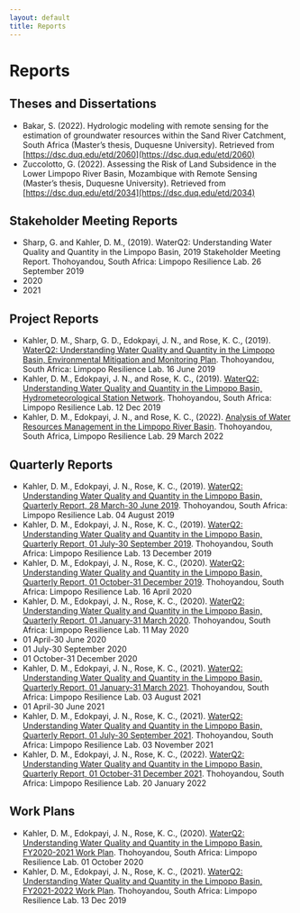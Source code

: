 ```yaml
---
layout: default
title: Reports
---
```

# Reports  

## Theses and Dissertations  
 - Bakar, S. (2022). Hydrologic modeling with remote sensing for the estimation of groundwater resources within the Sand River Catchment, South Africa (Master’s thesis, Duquesne University). Retrieved from [https://dsc.duq.edu/etd/2060](https://dsc.duq.edu/etd/2060)  
 - Zuccolotto, G. (2022). Assessing the Risk of Land Subsidence in the Lower Limpopo River Basin, Mozambique with Remote Sensing (Master’s thesis, Duquesne University). Retrieved from [https://dsc.duq.edu/etd/2034](https://dsc.duq.edu/etd/2034)  

## Stakeholder Meeting Reports  
 - Sharp, G. and Kahler, D. M., (2019). WaterQ2: Understanding Water Quality and Quantity in the
Limpopo Basin, 2019 Stakeholder Meeting Report. Thohoyandou, South Africa: Limpopo Resilience Lab.  26 September 2019  
 - 2020  
 - 2021  

## Project Reports  
 - Kahler, D. M., Sharp, G. D., Edokpayi, J. N., and Rose, K. C., (2019). [WaterQ2: Understanding Water
Quality and Quantity in the Limpopo Basin, Environmental Mitigation and Monitoring Plan](https://pdf.usaid.gov/pdf_docs/PA00TRM9.pdf).
Thohoyandou, South Africa: Limpopo Resilience Lab.  16 June 2019  
- Kahler, D. M., Edokpayi, J. N., and Rose, K. C., (2019). [WaterQ2: Understanding Water Quality and
Quantity in the Limpopo Basin, Hydrometeorological Station Network](https://pdf.usaid.gov/pdf_docs/PA00X9ZT.pdf). Thohoyandou, South Africa:
Limpopo Resilience Lab.  12 Dec 2019  
- Kahler, D. M., Edokpayi, J. N., and Rose, K. C., (2022). [Analysis of Water Resources Management in the Limpopo River Basin](https://pdf.usaid.gov/pdf_docs/39c4e7f463544b348feb5404699103fd.pdf).  Thohoyandou, South Africa, Limpopo Resilience Lab.  29 March 2022  

## Quarterly Reports  
 - Kahler, D. M., Edokpayi, J. N., Rose, K. C., (2019). [WaterQ2: Understanding Water Quality and
Quantity in the Limpopo Basin, Quarterly Report, 28 March-30 June 2019](https://pdf.usaid.gov/pdf_docs/PA00TVXK.pdf). Thohoyandou, South Africa: Limpopo Resilience Lab.  04 August 2019  
 - Kahler, D. M., Edokpayi, J. N., Rose, K. C., (2019). [WaterQ2: Understanding Water Quality and
Quantity in the Limpopo Basin, Quarterly Report, 01 July-30 September 2019](https://pdf.usaid.gov/pdf_docs/PA00WNTN.pdf). Thohoyandou, South
Africa: Limpopo Resilience Lab.  13 December 2019  
 - Kahler, D. M., Edokpayi, J. N., Rose, K. C., (2020). [WaterQ2: Understanding Water Quality and
Quantity in the Limpopo Basin, Quarterly Report, 01 October-31 December 2019](https://pdf.usaid.gov/pdf_docs/PA00WNTQ.pdf). Thohoyandou,
South Africa: Limpopo Resilience Lab.  16 April 2020  
 - Kahler, D. M., Edokpayi, J. N., Rose, K. C., (2020). [WaterQ2: Understanding Water Quality and
Quantity in the Limpopo Basin, Quarterly Report, 01 January-31 March 2020](https://pdf.usaid.gov/pdf_docs/PA00WNV3.pdf). Thohoyandou, South
Africa: Limpopo Resilience Lab.  11 May 2020  
 - 01 April-30 June 2020  
 - 01 July-30 September 2020  
 - 01 October-31 December 2020  
 - Kahler, D. M., Edokpayi, J. N., Rose, K. C., (2021). [WaterQ2: Understanding Water Quality and
Quantity in the Limpopo Basin, Quarterly Report, 01 January-31 March 2021](https://pdf.usaid.gov/pdf_docs/PA00Z6GZ.pdf). Thohoyandou, South
Africa: Limpopo Resilience Lab.  03 August 2021  
 - 01 April-30 June 2021  
 - Kahler, D. M., Edokpayi, J. N., Rose, K. C., (2021). [WaterQ2: Understanding Water Quality and
Quantity in the Limpopo Basin, Quarterly Report, 01 July-30 September 2021](https://pdf.usaid.gov/pdf_docs/PA00Z6GW.pdf). Thohoyandou, South
Africa: Limpopo Resilience Lab.  03 November 2021  
 - Kahler, D. M., Edokpayi, J. N., Rose, K. C., (2022). [WaterQ2: Understanding Water Quality and
Quantity in the Limpopo Basin, Quarterly Report, 01 October-31 December 2021](https://pdf.usaid.gov/pdf_docs/PA00Z6GT.pdf). Thohoyandou,
South Africa: Limpopo Resilience Lab.  20 January 2022  

## Work Plans  
 - Kahler, D. M., Edokpayi, J. N., Rose, K. C., (2020). [WaterQ2: Understanding Water Quality and
Quantity in the Limpopo Basin, FY2020-2021 Work Plan](https://pdf.usaid.gov/pdf_docs/PA00X9ZS.pdf). Thohoyandou, South Africa: Limpopo
Resilience Lab.  01 October 2020  
 - Kahler, D. M., Edokpayi, J. N., Rose, K. C., (2021). [WaterQ2: Understanding Water Quality and
Quantity in the Limpopo Basin, FY2021-2022 Work Plan](https://pdf.usaid.gov/pdf_docs/PA00Z6H1.pdf). Thohoyandou, South Africa: Limpopo
Resilience Lab.  13 Dec 2019  

